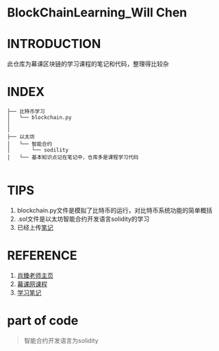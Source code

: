 # BlockChainLearning_Will Chen
# INTRODUCTION

此仓库为幕课区块链的学习课程的笔记和代码，整理得比较杂

# INDEX

```
├── 比特币学习
│   └── blockchain.py
│       
│           
├── 以太坊
│   └── 智能合约
│       └── sodility
│   └── 基本知识点记在笔记中，仓库多是课程学习代码
                            
```

# TIPS

1. blockchain.py文件是模拟了比特币的运行，对比特币系统功能的简单概括
2. .sol文件是以太坊智能合约开发语言solidity的学习
3. 已经上传[笔记](https://github.com/chenweizhe/BlockChainByWill/blob/master/src/区块链技术与应用.pdf)

# REFERENCE

1. [肖臻老师主页](http://zhenxiao.com)
2. [幕课网课程](https://coding.imooc.com/class/214.html)
3. [学习笔记](https://pan.baidu.com/s/1Y3oAgMGYLsHHTJT_hD8pQw )

# part of code
> 智能合约开发语言为solidity
